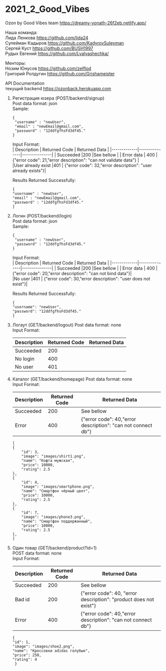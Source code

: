 # 2021_2_Good_Vibes
Ozon by Good Vibes team
https://dreamy-yonath-26f2eb.netlify.app/

Наша команда:  
Лида Ленкова        https://github.com/lida24    
Сулейман Кадыров    https://github.com/KadyrovSuleyman  
Сергей Куст https://github.com/BUSH1997  
Рудых Евгений https://github.com/Lyalyashechka/  
  
  
Менторы:   
Нозим Юнусов  https://github.com/zelflod  
Григорий Ролдугин https://github.com/Grishameister  
  
   
API Documentation  
текущий backend https://ozonback.herokuapp.com      
1) Регистрация юзера (POST/backend/signup)  
   Post data format: json  
   Sample:    
   ```
   {
    "username" : "newUser",
    "email" : "newEmail@gmail.com",
    "password" : "12ddfgfhsFd3df45."    
   }
   ```
   Input Format:  
   | Description | Returned Code | Returned Data |
   |-------------|---------------|---------------|
   | Succeeded   |200            |See bellow     |
   | Error data            | 400              |  {"error code": 21,"error description": "can not validate data"} |  
   |User already exist |401                 | {"error code": 32,"error description": "user already exists"}|

     
     
   Results Returned Successfully:
    ```
   {
    "username" : "newUser",
    "email" : "newEmail@gmail.com",
    "password" : "12ddfgfhsFd3df45."    
   }
   ```
2) Логин (POST/backend/login)  
   Post data format: json  
   Sample:    
   ```
   {
    "username" : "newUser",
    "password" : "12ddfgfhsFd3df45."    
   }
   ```
   Input Format:  
   | Description | Returned Code | Returned Data |
   |-------------|---------------|---------------|
   | Succeeded   |200            |See bellow     |
   | Error data            | 400              | {"error code": 20,"error description": "can not bind data"}|  
   |No user |401                 | {"error code": 30,"error description": "user does not exist"}|

     
     
   Results Returned Successfully:
    ```
   {
    "username": "newUser",
    "password": "12ddfgfhsFd3df45."
   }
 3) Логаут (GET/backend/logout)
    Post data format: none  
    Input Format:  
      
    | Description | Returned Code | Returned Data |
    |-------------|---------------|---------------|
    | Succeeded   |200            |               |
    | No login    | 400           |               |  
    |No user      |401            |               |
  
 4) Каталог (GET/backend/homepage)
    Post data format: none  
    Input Format:  
      
    | Description | Returned Code | Returned Data |  
    |-------------|---------------|---------------|  
    | Succeeded   |200            | See  bellow            |  
    | Error |400           | {"error code": 40,"error description": "can not connect db"}|    
    
    ```
    [
    {
        "id": 3,
        "image": "images/shirt1.png",
        "name": "Кофта мужская",
        "price": 10000,
        "rating": 2.5
    },
    {
        "id": 4,
        "image": "images/smartphone.png",
        "name": "Смартфон чёрный цвет",
        "price": 10000,
        "rating": 2.5
    },
    {
        "id": 7,
        "image": "images/phone3.png",
        "name": "Смартфон поддержанный",
        "price": 10000,
        "rating": 2.5
    },
    ]
    ``` 
  5) Один товар (GET/backend/product?id=1)  
     POST data format: none        
     Input Format:  
    
     | Description | Returned Code | Returned Data |  
     |-------------|---------------|---------------|  
     | Succeeded   |200            | See  bellow            |  
     | Bad id |200           | {"error code": 40, "error description": "product does not exist"}|  
     | Error |400           | {"error code": 40,"error description": "can not connect db"}|   
     ```
     {
     "id": 1,
     "image": "images/shoe2.png",
     "name": "Кроссовки adidas голубые",
     "price": 250,
     "rating": 4
      }
      ```
